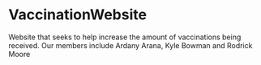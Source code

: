 # VaccinationWebsite
Website that seeks to help increase the amount of vaccinations being received.
Our members include Ardany Arana, Kyle Bowman and Rodrick Moore
